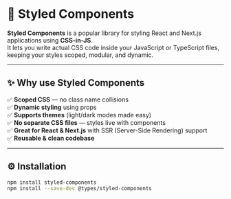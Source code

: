 # 💅 Styled Components

**Styled Components** is a popular library for styling React and Next.js applications using **CSS-in-JS**.  
It lets you write actual CSS code inside your JavaScript or TypeScript files, keeping your styles scoped, modular, and dynamic.

---

## ✨ Why use Styled Components

✅ **Scoped CSS** — no class name collisions  
✅ **Dynamic styling** using props  
✅ **Supports themes** (light/dark modes made easy)  
✅ **No separate CSS files** — styles live with components  
✅ **Great for React & Next.js** with SSR (Server-Side Rendering) support  
✅ **Reusable & clean codebase**

---

## ⚙️ Installation

```bash
npm install styled-components
npm install --save-dev @types/styled-components
